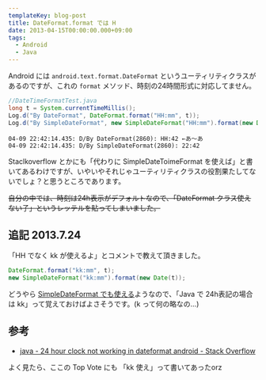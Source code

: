 ```yaml
---
templateKey: blog-post
title: DateFormat.format では H
date: 2013-04-15T00:00:00.000+09:00
tags:
  - Android
  - Java
---
```

Android には ``android.text.format.DateFormat`` というユーティリティクラスがあるのですが、これの ``format`` メソッド、時刻の24時間形式に対応してません。
<!--more-->

```java 
//DateTimeFormatTest.java
long t = System.currentTimeMillis();
Log.d("By DateFormat", DateFormat.format("HH:mm", t));
Log.d("By SimpleDateFormat", new SimpleDateFormat("HH:mm").format(new Date(t)));
```

```
04-09 22:42:14.435: D/By DateFormat(2860): HH:42 ←あ〜あ
04-09 22:42:14.435: D/By SimpleDateFormat(2860): 22:42
```

Staclkoverflow とかにも「代わりに SimpleDateToimeFormat を使えば」と書いてあるわけですが、いやいやそれじゃユーティリティクラスの役割果たしてないでしょ？と思うところであります。

<strike>自分の中では、時刻は24h表示がデフォルトなので、「DateFormat クラス使えない子」というレッテルを貼ってしまいました。</strike>

## 追記 2013.7.24
「HH でなく kk が使えるよ」とコメントで教えて頂きました。

```java 
DateFormat.format("kk:mm", t);
new SimpleDateFormat("kk:mm").format(new Date(t));
```

どうやら [SimpleDateFormat でも使える](http://stackoverflow.com/questions/8907509/how-to-set-24-hours-format-for-date-on-java)ようなので、「Java で 24h表記の場合は kk」って覚えておけばよさそうです。(k って何の略なの…)

## 参考
* [java - 24 hour clock not working in dateformat android - Stack Overflow](http://stackoverflow.com/questions/5755073/24-hour-clock-not-working-in-dateformat-android)

よく見たら、ここの Top Vote にも 「kk 使え」って書いてあったorz